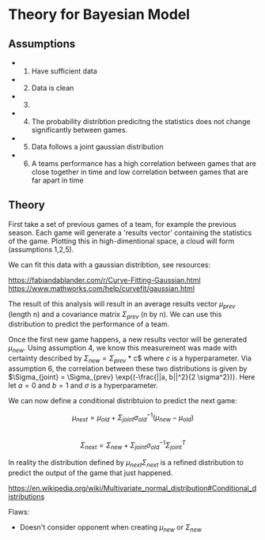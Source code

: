 # Theory for Bayesian Model

## Assumptions
- 1. Have sufficient data
- 2. Data is clean
- 3. 
- 4. The probability distribtion predicitng the statistics does not change significantly between games.
- 5. Data follows a joint gaussian distribution
- 6. A teams performance has a high correlation between games that are close together in time and low correlation between games that are far apart in time

## Theory
First take a set of previous games of a team, for example the previous season. Each game will generate a 'results vector' containing the statistics of the game. Plotting this in high-dimentional space, a cloud will form (assumptions 1,2,5).  

We can fit this data with a gaussian distribtion, see resources:

https://fabiandablander.com/r/Curve-Fitting-Gaussian.html <br>
https://www.mathworks.com/help/curvefit/gaussian.html

The result of this analysis will result in an average results vector $\mu_{prev}$ (length n) and a covariance matrix $\Sigma_{prev}$ (n by n). We can use this distribution to predict the performance of a team.

Once the first new game happens, a new results vector will be generated $\mu_{new}$. Using assumption 4, we know this measurement was made with certainty described by $\Sigma_{new} = \Sigma_{prev}$ * c$ where $c$ is a hyperparameter. Via assumption 6, the correlation between these two distributions is given by $\Sigma_{joint} = \Sigma_{prev} \exp{(-\frac{||a, b||^2}{2 \sigma^2})}. Here let $a=0$ and $b=1$ and $\sigma$ is a hyperparameter.

We can now define a conditional distribtuion to predict the next game:

$$\mu_{next} = \mu_{old} + \Sigma_{joint}   \sigma_{old}^{-1}    (\mu_{new} - \mu_{old})$$ <br>
$$\Sigma_{next} = \Sigma_{new} + \Sigma_{joint}   \sigma_{old}^{-1}   \Sigma_{joint}^{T}$$

In reality the distribution defined by $\mu_{next} \Sigma_{next}$ is a refined distribution to predict the output of the game that just happened.

https://en.wikipedia.org/wiki/Multivariate_normal_distribution#Conditional_distributions

Flaws:
  - Doesn't consider opponent when creating $\mu_{new}$ or $\Sigma_{new}$


